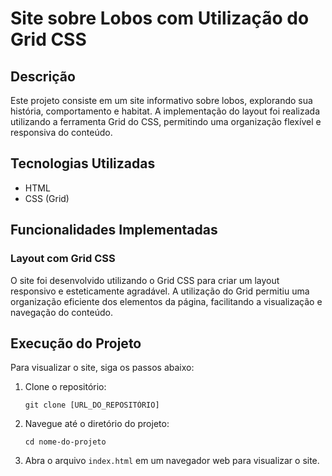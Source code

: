 # Site sobre Lobos com Utilização do Grid CSS

## Descrição

Este projeto consiste em um site informativo sobre lobos, explorando sua história, comportamento e habitat. A implementação do layout foi realizada utilizando a ferramenta Grid do CSS, permitindo uma organização flexível e responsiva do conteúdo.

## Tecnologias Utilizadas

- HTML
- CSS (Grid)

## Funcionalidades Implementadas

### Layout com Grid CSS

O site foi desenvolvido utilizando o Grid CSS para criar um layout responsivo e esteticamente agradável. A utilização do Grid permitiu uma organização eficiente dos elementos da página, facilitando a visualização e navegação do conteúdo.

## Execução do Projeto

Para visualizar o site, siga os passos abaixo:

1. Clone o repositório:
    ```
    git clone [URL_DO_REPOSITÓRIO]
    ```

2. Navegue até o diretório do projeto:
    ```
    cd nome-do-projeto
    ```

3. Abra o arquivo `index.html` em um navegador web para visualizar o site.


